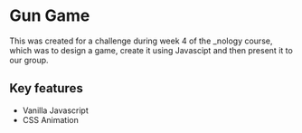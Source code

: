 # Gun Game
This was created for a challenge during week 4 of the _nology course, which was to design a game, create it using Javascipt and then present it to our group.
## Key features

- Vanilla Javascript
- CSS Animation